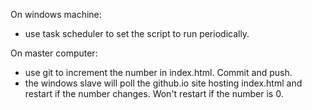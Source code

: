 On windows machine:
* use task scheduler to set the script to run periodically.

On master computer:
* use git to increment the number in index.html. Commit and push.
* the windows slave will poll the github.io site hosting index.html and restart if the number changes. Won't restart if the number is 0.
